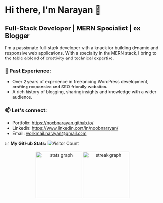 # Hi there, I'm Narayan 👋

## Full-Stack Developer | MERN Specialist | ex Blogger

I'm a passionate full-stack developer with a knack for building dynamic and responsive web applications. With a specialty in the MERN stack, I bring to the table a blend of creativity and technical expertise.

### 💼 Past Experience:
- Over 2 years of experience in freelancing WordPress development, crafting responsive and SEO friendly websites.
- A rich history of blogging, sharing insights and knowledge with a wider audience.

### 📫 Let's connect:
- Portfolio: https://noobnarayan.github.io/
- Linkedin: https://www.linkedin.com/in/noobnarayan/
- Email: workmail.narayan@gmail.com

📈 **My GitHub Stats:**
![Visitor Count](https://profile-counter.glitch.me/noobnarayan/count.svg)

<div align="center">
  <img src="https://github-readme-stats.vercel.app/api?username=noobnarayan&hide_title=false&hide_rank=false&show_icons=true&include_all_commits=true&count_private=true&disable_animations=false&theme=default&locale=en&hide_border=true&order=1" height="150" alt="stats graph"  />
  <img src="https://streak-stats.demolab.com?user=noobnarayan&locale=en&mode=daily&theme=default&hide_border=true&border_radius=5&order=3" height="150" alt="streak graph"  />
</div>
